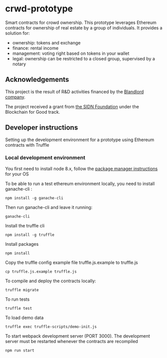 # crwd-prototype
Smart contracts for crowd ownership. This prototype leverages Ethereum contracts for ownership of real estate by a group of individuals. It provides a solution for:

* ownership: tokens and exchange
* finance: rental income
* management: voting right based on tokens in your wallet
* legal: ownership can be restricted to a closed group, supervised by a notary

## Acknowledgements
This project is the result of R&D activities financed by the [Blandlord company](https://www.blandlord.com).

The project received a grant from [the SIDN Foundation](https://www.sidnfonds.nl/projecten/be-a-social-landlord) under the Blockchain for Good track.

## Developer instructions
Setting up the development environment for a prototype using Ethereum contracts with Truffle

### Local development environment
You first need to install node 8.x, follow the [package manager instructions](https://nodejs.org/en/download/package-manager/) for your OS

To be able to run a test ethereum environment locally, you need to install ganache-cli :
````
npm install -g ganache-cli
````

Then run ganache-cli and leave it running:
````
ganache-cli
````

Install the truffle cli 
````
npm install -g truffle
````

Install packages
````
npm install
````


Copy the truffle config example file truffle.js.example to truffle.js
````
cp truffle.js.example truffle.js
````

To compile and deploy the contracts locally:
````
truffle migrate
````

To run tests
````
truffle test
````

To load demo data
````
truffle exec truffle-scripts/demo-init.js
````

To start webpack development server (PORT 3000). The development server must be restarted whenever the contracts are recompiled
````
npm run start
````

